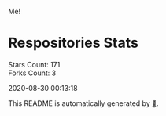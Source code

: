 Me!

# Respositories Stats
Stars Count: 171  
Forks Count: 3

2020-08-30 00:13:18  

This README is automatically generated by [🐰](https://github.com/rnitta/rnitta).
